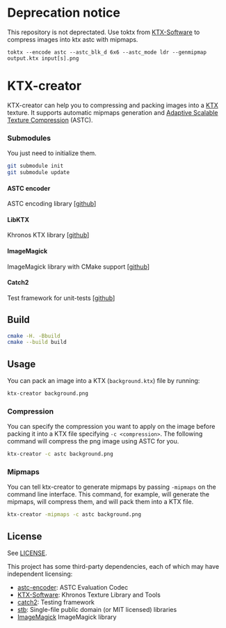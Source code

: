 # Deprecation notice
This repository is not deprectated. Use toktx from [KTX-Software](https://github.com/KhronosGroup/KTX-Software) to compress images into ktx astc with mipmaps.

`
toktx --encode astc --astc_blk_d 6x6 --astc_mode ldr --genmipmap output.ktx input[s].png
`

# KTX-creator

KTX-creator can help you to compressing and packing images into a [KTX](https://www.khronos.org/opengles/sdk/tools/KTX/file_format_spec/) texture.
It supports automatic mipmaps generation and [Adaptive Scalable Texture Compression](https://en.wikipedia.org/wiki/Adaptive_Scalable_Texture_Compression) (ASTC).

### Submodules

You just need to initialize them.

```bash
git submodule init
git submodule update
```

#### ASTC encoder
ASTC encoding library [[github](https://github.com/ARM-software/astc-encoder)]

#### LibKTX
Khronos KTX library [[github](https://github.com/KhronosGroup/KTX-Software)]

#### ImageMagick
ImageMagick library with CMake support [[github](https://github.com/MarcoMartins86/ImageMagick)]

#### Catch2
Test framework for unit-tests [[github](https://github.com/catchorg/Catch2)]

## Build

```bash
cmake -H. -Bbuild
cmake --build build
```

## Usage

You can pack an image into a KTX (`background.ktx`) file by running:

```bash
ktx-creator background.png
```

### Compression

You can specify the compression you want to apply on the image before packing it into a KTX file specifying `-c <compression>`. The following command will compress the png image using ASTC for you.

```bash
ktx-creator -c astc background.png
```

### Mipmaps

You can tell ktx-creator to generate mipmaps by passing `-mipmaps` on the command line interface. This command, for example, will generate the mipmaps, will compress them, and will pack them into a KTX file.

```bash
ktx-creator -mipmaps -c astc background.png
```

## License

See [LICENSE](LICENSE).

This project has some third-party dependencies, each of which may have independent licensing:

- [astc-encoder](https://github.com/ARM-software/astc-encoder): ASTC Evaluation Codec
- [KTX-Software](https://github.com/KhronosGroup/KTX-Software): Khronos Texture Library and Tools
- [catch2](https://github.com/catchorg/Catch2): Testing framework
- [stb](https://github.com/nothings/stb): Single-file public domain (or MIT licensed) libraries
- [ImageMagick](https://github.com/MarcoMartins86/ImageMagick) ImageMagick library
